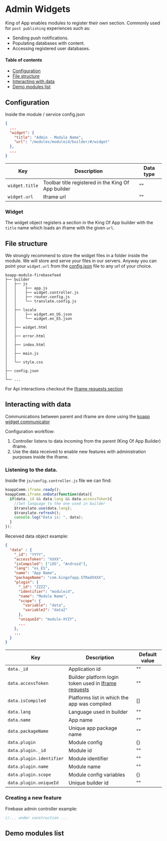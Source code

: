 # Admin Widgets

King of App enables modules to register their own section. Commonly used for `post publishing` experiences such as:
- Sending push notifications.
- Populating databases with content.
- Accessing registered user databases.

#### Table of contents
* [ Configuration ](#configuration)
* [ File structure ](#file-structure)
* [ Interacting with data ](#interacting-with-data)
* [ Demo modules list ](#demo-modules-list)

## Configuration


Inside the module / service config.json
```json
{
  ...
  "widget": {
    "title": "Admin - Module Name",
    "url": "/modules/moduleid/builder/#/widget"
  },
  ...
}
```

Key | Description | Data type
----------------|-------------|--------
`widget.title` | Toolbar title registered in the King Of App builder | ""
`widget.url` | Iframe url | ""


### Widget
The widget object registers a section in the King Of App builder with the `title` name which loads an iframe with the given `url`.

## File structure

We strongly recommend to store the widget files in a folder inside the module. We will store and serve your files in our servers. Anyway you can point your `widget.url` from the [config.json](#configuration) file to any url of your choice.

```
koapp-module-firebasefeed
├── builder
│   ├── js
│   │    ├── app.js
│   │    ├── widget.controller.js
│   │    ├── router.config.js
│   │    └── translate.config.js
│   │
│   ├── locale
│   │    ├── widget.en_US.json
│   │    └── widget.en_ES.json
│   │
│   ├── widget.html
│   │
│   ├── error.html
│   │
│   ├── index.html
│   │
│   ├── main.js
│   │
│   └── style.css
│   
├── config.json
│
└── ...
```

For Api interactions checkout the [Iframe requests section](https://github.com/KingofApp/docs/tree/master/modules/iframeRequests)

## Interacting with data

Communications between parent and iframe are done using the [koapp widget communicator](https://github.com/KingofApp/koapp-widget-communicator)

Configuration workflow:
1. Controller listens to data incoming from the parent (King Of App Builder) iframe.
2. Use the data received to enable new features with administration purposes inside the iframe.


### Listening to the data.
Inside the `js/config.controller.js` file we can find:
```javascript
koappComm.iframe.ready();
koappComm.iframe.onData(function(data){
  if(data._id && data.lang && data.accessToken){
    //Set language to the one used in builder
    $translate.use(data.lang);
    $translate.refresh();
    console.log("Data is: ", data);
  }
});
```


Received data object example:
```json
{
  "data" : {
    "_id": "YYYY",
    "accessToken": "XXXX",
    "isCompiled": ["iOS", "Android"],
    "lang": "es_ES",
    "name": "App Name",
    "packageName": "com.kingofapp.STRedXXXX",
    "plugin": {
      "_id": "ZZZZ",
      "identifier": "moduleid",
      "name": "Module Name",
      "scope": {
        "variable": "data",
        "variable2": "data2"
      },
      "uniqueId": "module-XYZY",
      ...
    },
    ...
  }
}
```

Key | Description | Default value
----------------|-------------|--------
`data._id` | Application id | ""
`data.accessToken` | Builder platform login token used in [Iframe requests](https://github.com/KingofApp/docs/tree/master/modules/iframeRequests)| ""
`data.isCompiled` | Platforms list in which the app was compiled | []
`data.lang` | Language used in builder | ""
`data.name` | App name | ""
`data.packageName` | Unique app package name | ""
`data.plugin` | Module config | {}
`data.plugin._id` | Module id | ""
`data.plugin.identifier` | Module identifier | ""
`data.plugin.name` | Module name | ""
`data.plugin.scope` | Module config variables | {}
`data.plugin.uniqueId` | Unique builder id | ""


### Creating a new feature
Firebase admin controller example:
```javascript
//... under construction ...
```
## Demo modules list
<!-- * [Firebase RSS feed]() -->
